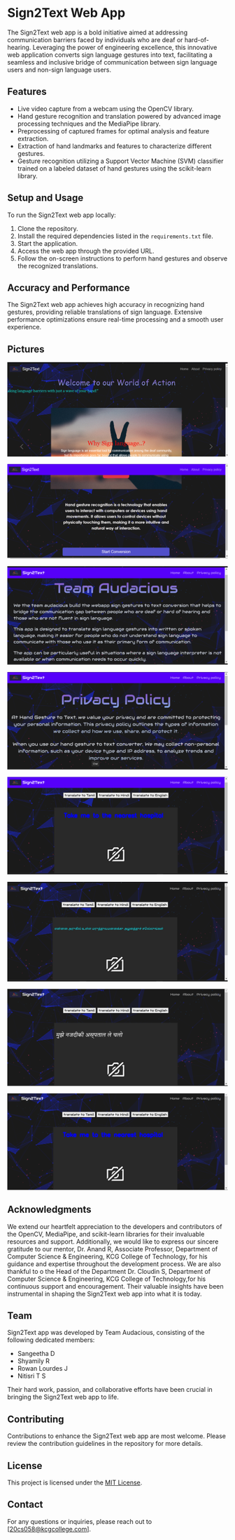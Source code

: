 # Sign2Text Web App

The Sign2Text web app is a bold initiative aimed at addressing communication barriers faced by individuals who are deaf or hard-of-hearing. Leveraging the power of engineering excellence, this innovative web application converts sign language gestures into text, facilitating a seamless and inclusive bridge of communication between sign language users and non-sign language users.

## Features

- Live video capture from a webcam using the OpenCV library.
- Hand gesture recognition and translation powered by advanced image processing techniques and the MediaPipe library.
- Preprocessing of captured frames for optimal analysis and feature extraction.
- Extraction of hand landmarks and features to characterize different gestures.
- Gesture recognition utilizing a Support Vector Machine (SVM) classifier trained on a labeled dataset of hand gestures using the scikit-learn library.

## Setup and Usage

To run the Sign2Text web app locally:

1. Clone the repository.
2. Install the required dependencies listed in the `requirements.txt` file.
3. Start the application.
4. Access the web app through the provided URL.
5. Follow the on-screen instructions to perform hand gestures and observe the recognized translations.

## Accuracy and Performance

The Sign2Text web app achieves high accuracy in recognizing hand gestures, providing reliable translations of sign language. Extensive performance optimizations ensure real-time processing and a smooth user experience.
## Pictures 

<!-- Slide 1 -->
![Slide 1](slideshow/slide1.png)
<!-- Add any necessary text or description for slide 1 -->

<!-- Slide 2 -->
![Slide 2](slideshow/slide2.png)
<!-- Add any necessary text or description for slide 2 -->

<!-- Slide 3 -->
![Slide 3](slideshow/slide3.png)
<!-- Add any necessary text or description for slide 3 -->

<!-- Slide 4 -->
![Slide 4](slideshow/slide4.png)
<!-- Add any necessary text or description for slide 4 -->

<!-- Slide 5 -->
![Slide 5](slideshow/slide5.png)
<!-- Add any necessary text or description for slide 5 -->

<!-- Slide 6 -->
![Slide 6](slideshow/slide6.png)
<!-- Add any necessary text or description for slide 6 -->

<!-- Slide 7 -->
![Slide 7](slideshow/slide7.png)
<!-- Add any necessary text or description for slide 7 -->

<!-- Slide 8 -->
![Slide 8](slideshow/slide8.png)
<!-- Add any necessary text or description for slide 8 -->

## Acknowledgments

We extend our heartfelt appreciation to the developers and contributors of the OpenCV, MediaPipe, and scikit-learn libraries for their invaluable resources and support. 
Additionally, we would like to express our sincere gratitude to our mentor, Dr. Anand R, Associate Professor,
Department of Computer Science & Engineering, KCG College of Technology, for his guidance and expertise throughout the development process. 
We are also thankful to o the Head of the Department Dr. Cloudin S, Department of Computer Science & Engineering, KCG College of Technology,for his continuous support and encouragement. Their valuable insights have been instrumental in shaping the Sign2Text web app into what it is today.

## Team

Sign2Text app was developed by Team Audacious, consisting of the following dedicated members:

- Sangeetha D
- Shyamily R
- Rowan Lourdes J 
- Nitisri T S


Their hard work, passion, and collaborative efforts have been crucial in bringing the Sign2Text web app to life.

## Contributing

Contributions to enhance the Sign2Text web app are most welcome. Please review the contribution guidelines in the repository for more details.

## License

This project is licensed under the [MIT License](LICENSE).

## Contact

For any questions or inquiries, please reach out to [20cs058@kcgcollege.com].


